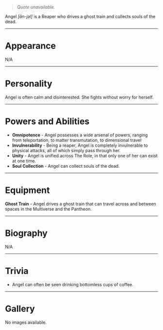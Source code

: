 > *Quote unavailable.*


Angel *\[ān-jəl\]* is a Reaper who drives a ghost train and collects souls of the dead.
***
# Appearance
N/A
***
# Personality
Angel is often calm and disinterested. She fights without worry for herself.
***
# Powers and Abilities
- **Omnipotence** - Angel possesses a wide arsenal of powers, ranging from teleportation, to matter transmutation, to dimensional travel
- **Invulnerability** - Being a reaper, Angel is completely invulnerable to physical attacks, all of which simply pass through her.
- **Unity** - Angel is unified across The Role, in that only one of her can exist at one time.
- **Soul Collection** - Angel can collect souls of the dead.
***
# Equipment
**Ghost Train** - Angel drives a ghost train that can travel across and between spaces in the Multiverse and the Pantheon.
***
# Biography
N/A
***
# Trivia
- Angel can often be seen drinking bottomless cups of coffee.
***
# Gallery
No images available.